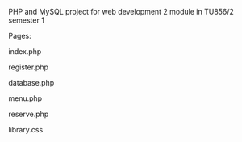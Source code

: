 PHP and MySQL project for web development 2 module in TU856/2 semester 1

Pages:

index.php

register.php

database.php

menu.php
  
reserve.php

library.css
  
